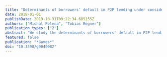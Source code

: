 ```yaml
---
title: "Determinants of borrowers’ default in P2P lending under consideration of the loan risk class"
date: 2018-01-01
publishDate: 2019-10-31T09:22:34.685155Z
authors: ["Michal Polena", "Tobias Regner"]
publication_types: ["2"]
abstract: "We study the determinants of borrowers' default in P2P lending with a new data set consisting of 70,673 loan observations from the Lending Club. Previous research identified a number of default determining variables but did not distinguish between different loan risk levels. We define four loan risk classes and test the significance of the default determining variables within each loan risk class. Our findings suggest that the significance of most variables depends on the loan risk class. Only a few variables are consistently significant across all risk classes. The debt-to-income ratio, inquiries in the past six months and a loan intended for a small business are positively correlated with the default rate. Annual income and credit card as loan purpose are negatively correlated."
featured: false
publication: "*Games*"
doi: "10.3390/g9040082"
---
```


